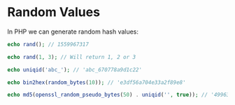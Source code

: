 # Random Values

In PHP we can generate random hash values:

```php
echo rand(); // 1559967317

echo rand(1, 3); // Will return 1, 2 or 3

echo uniqid('abc_'); // 'abc_670778a9d1c22'

echo bin2hex(random_bytes(10)); // 'e3df56a704e33a2f89e8'

echo md5(openssl_random_pseudo_bytes(50) . uniqid('', true)); // '499635025d82b067cae412f45c47edbe' - 32 symbols
```
